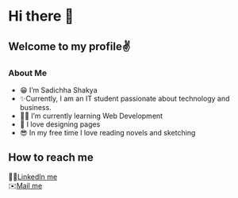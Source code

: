 # Hi there 👋
## Welcome to my profile✌️
### About Me
- 😁 I’m Sadichha Shakya
- ✨Currently, I am an IT student passionate about technology and business.
- 👩‍🎓 I’m currently learning Web Development
- 📝 I love designing pages
- 😎 In my free time I love reading novels and sketching
## How to reach me
👩‍💻[LinkedIn me](https://www.linkedin.com/in/sadichha-shakya-b590972a7/) <br/>
✉️[Mail me](shakyasadichha@gmail.com) <br/>


<!--
**sadichhashakya/sadichhashakya** is a ✨ _special_ ✨ repository because its `README.md` (this file) appears on your GitHub profile.

-->
